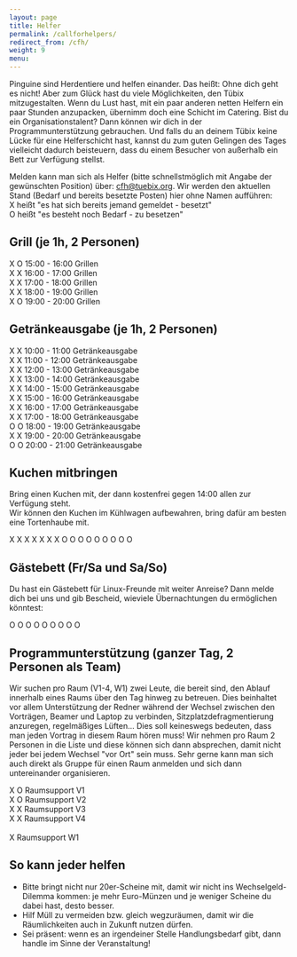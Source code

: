 ```yaml
---
layout: page
title: Helfer
permalink: /callforhelpers/
redirect_from: /cfh/
weight: 9
menu:
---
```


Pinguine sind Herdentiere und helfen einander. Das heißt: Ohne dich geht es nicht! Aber zum Glück hast du viele Möglichkeiten, den Tübix mitzugestalten. Wenn du Lust hast, mit ein paar anderen netten Helfern ein paar Stunden anzupacken, übernimm doch eine Schicht im Catering. Bist du ein Organisationstalent? Dann können wir dich in der Programmunterstützung gebrauchen. Und falls du an deinem Tübix keine Lücke für eine Helferschicht hast, kannst du zum guten Gelingen des Tages vielleicht dadurch beisteuern, dass du einem Besucher von außerhalb ein Bett zur Verfügung stellst.


Melden kann man sich als Helfer (bitte schnellstmöglich mit Angabe der gewünschten Position) über: <a href="mailto:cfh@tuebix.org?subject=Helfer%20Tuebix">cfh@tuebix.org</a>. Wir werden den aktuellen Stand (Bedarf und bereits besetzte Posten) hier ohne Namen aufführen:<br/>
X heißt "es hat sich bereits jemand gemeldet - besetzt"<br/>
O heißt "es besteht noch Bedarf - zu besetzen" <br/>

## Grill (je 1h, 2 Personen)

X O 15:00 - 16:00 Grillen<br/>
X X 16:00 - 17:00 Grillen<br/>
X X 17:00 - 18:00 Grillen<br/>
X X 18:00 - 19:00 Grillen<br/>
X O 19:00 - 20:00 Grillen<br/>

## Getränkeausgabe (je 1h, 2 Personen)

X X 10:00 - 11:00 Getränkeausgabe <br/>
X X 11:00 - 12:00 Getränkeausgabe <br/>
X X 12:00 - 13:00 Getränkeausgabe <br/>
X X 13:00 - 14:00 Getränkeausgabe <br/>
X X 14:00 - 15:00 Getränkeausgabe <br/>
X X 15:00 - 16:00 Getränkeausgabe <br/>
X X 16:00 - 17:00 Getränkeausgabe <br/>
X X 17:00 - 18:00 Getränkeausgabe <br/>
O O 18:00 - 19:00 Getränkeausgabe <br/>
X X 19:00 - 20:00 Getränkeausgabe <br/>
O O 20:00 - 21:00 Getränkeausgabe <br/>

## Kuchen mitbringen

Bring einen Kuchen mit, der dann kostenfrei gegen 14:00 allen zur Verfügung steht.<br/>
Wir können den Kuchen im Kühlwagen aufbewahren, bring dafür am besten eine Tortenhaube mit.

X X X X X X X O O O O O O O O O

<!-- TODO
## Kasse (je 2h, 1 Person)

O 10:00 - 12:00 Kasse<br/>
O 12:00 - 14:00 Kasse<br/>
O 14:00 - 16:00 Kasse<br/>
O 16:00 - 18:00 Kasse<br/>
-->

## Gästebett (Fr/Sa und Sa/So)
Du hast ein Gästebett für Linux-Freunde mit weiter Anreise? Dann melde dich bei uns und gib Bescheid, wieviele Übernachtungen du ermöglichen könntest:

O O O O O O O O O

## Programmunterstützung (ganzer Tag, 2 Personen als Team)

Wir suchen pro Raum (V1-4, W1) zwei Leute, die bereit sind, den Ablauf innerhalb eines Raums über den Tag hinweg zu betreuen.
Dies beinhaltet vor allem Unterstützung der Redner während der Wechsel zwischen den Vorträgen, Beamer und Laptop zu verbinden, Sitzplatzdefragmentierung anzuregen, regelmäßiges Lüften...
Dies soll keineswegs bedeuten, dass man jeden Vortrag in diesem Raum hören muss!
Wir nehmen pro Raum 2 Personen in die Liste und diese können sich dann absprechen, damit nicht jeder bei jedem Wechsel "vor Ort" sein muss.
Sehr gerne kann man sich auch direkt als Gruppe für einen Raum anmelden und sich dann untereinander organisieren.

X O Raumsupport V1<br/>
X O Raumsupport V2<br/>
X X Raumsupport V3<br/>
X X Raumsupport V4<br/>
<br/>
X Raumsupport W1<br/>

## So kann jeder helfen

- Bitte bringt nicht nur 20er-Scheine mit, damit wir nicht ins Wechselgeld-Dilemma kommen: je mehr Euro-Münzen und je weniger Scheine du dabei hast, desto besser.
- Hilf Müll zu vermeiden bzw. gleich wegzuräumen, damit wir die Räumlichkeiten auch in Zukunft nutzen dürfen.
- Sei präsent: wenn es an irgendeiner Stelle Handlungsbedarf gibt, dann handle im Sinne der Veranstaltung!
